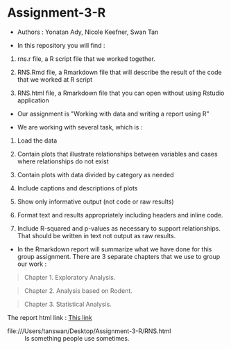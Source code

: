 # Assignment-3-R
- Authors : Yonatan Ady, Nicole Keefner, Swan Tan

- In this repository you will find :

1. rns.r file, a R script file that we worked together.

2. RNS.Rmd file, a Rmarkdown file that will describe the result of the code that we worked at R script

3. RNS.html file, a Rmarkdown file that you can open without using Rstudio application

- Our assignment is "Working with data and writing a report using R" 

- We are working with several task, which is :

1. Load the data

2. Contain plots that illustrate relationships between variables and cases where relationships do not exist

3. Contain plots with data divided by category as needed

4. Include captions and descriptions of plots

5. Show only informative output (not code or raw results)

6. Format text and results appropriately including headers and inline code.

7. Include R-squared and p-values as necessary to support relationships. That should be written in text not output as raw results.

- In the Rmarkdown report will summarize what we have done for this group assignment. There are 3 separate chapters that we use to group our work :

>Chapter 1. Exploratory Analysis.

>Chapter 2. Analysis based on Rodent.

>Chapter 3. Statistical Analysis.

The report html link :
[This link](file:///Users/tanswan/Desktop/Assignment-3-R/RNS.html)
<dl>
  <dt>file:///Users/tanswan/Desktop/Assignment-3-R/RNS.html</dt>
  <dd>Is something people use sometimes.</dd>
</dl>
